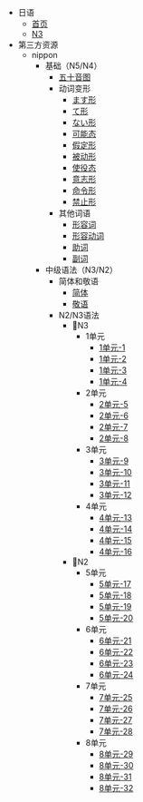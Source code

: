 - 日语
  - [首页](japanese/README.md)
  - [N3](japanese/n3/README.md)
- 第三方资源
  - nippon
    - 基础（N5/N4）
      - [五十音图](japanese/nippon/五十音图.md)
      - 动词变形
        - [ます形](japanese/nippon/verb/ます形.md)
        - [て形](japanese/nippon/verb/て形.md)
        - [ない形](japanese/nippon/verb/ない形.md)
        - [可能态](japanese/nippon/verb/可能态.md)
        - [假定形](japanese/nippon/verb/假定形.md)
        - [被动形](japanese/nippon/verb/被动形.md)
        - [使役态](japanese/nippon/verb/使役态.md)
        - [意志形](japanese/nippon/verb/意志形.md)
        - [命令形](japanese/nippon/verb/命令形.md)
        - [禁止形](japanese/nippon/verb/禁止形.md)
      - 其他词语
        - [形容词](japanese/nippon/形容词.md)
        - [形容动词](japanese/nippon/形容动词.md)
        - [助词](japanese/nippon/助词.md)
        - [副词](japanese/nippon/副词.md)
    - 中级语法（N3/N2）
      - 简体和敬语
        - [简体](japanese/nippon/简体.md)
        - [敬语](japanese/nippon/敬语.md)
      - N2/N3语法
        - 📘N3
          - 1单元
            - [1单元-1](japanese/nippon/N3/1/1.md)
            - [1单元-2](japanese/nippon/N3/1/2.md)
            - [1单元-3](japanese/nippon/N3/1/3.md)
            - [1单元-4](japanese/nippon/N3/1/4.md)
          - 2单元
            - [2单元-5](japanese/nippon/N3/2/5.md)
            - [2单元-6](japanese/nippon/N3/2/6.md)
            - [2单元-7](japanese/nippon/N3/2/7.md)
            - [2单元-8](japanese/nippon/N3/2/8.md)
          - 3单元
            - [3单元-9](japanese/nippon/N3/3/9.md)
            - [3单元-10](japanese/nippon/N3/3/10.md)
            - [3单元-11](japanese/nippon/N3/3/11.md)
            - [3单元-12](japanese/nippon/N3/3/12.md)
          - 4单元
            - [4单元-13](japanese/nippon/N3/4/13.md)
            - [4单元-14](japanese/nippon/N3/4/14.md)
            - [4单元-15](japanese/nippon/N3/4/15.md)
            - [4单元-16](japanese/nippon/N3/4/16.md)
        - 📕N2
          - 5单元
            - [5单元-17](japanese/nippon/N2/5/17.md)
            - [5单元-18](japanese/nippon/N2/5/18.md)
            - [5单元-19](japanese/nippon/N2/5/19.md)
            - [5单元-20](japanese/nippon/N2/5/20.md)
          - 6单元
            - [6单元-21](japanese/nippon/N2/6/21.md)
            - [6单元-22](japanese/nippon/N2/6/22.md)
            - [6单元-23](japanese/nippon/N2/6/23.md)
            - [6单元-24](japanese/nippon/N2/6/24.md)
          - 7单元
            - [7单元-25](japanese/nippon/N2/7/25.md)
            - [7单元-26](japanese/nippon/N2/7/26.md)
            - [7单元-27](japanese/nippon/N2/7/27.md)
            - [7单元-28](japanese/nippon/N2/7/28.md)
          - 8单元
            - [8单元-29](japanese/nippon/N2/8/29.md)
            - [8单元-30](japanese/nippon/N2/8/30.md)
            - [8单元-31](japanese/nippon/N2/8/31.md)
            - [8单元-32](japanese/nippon/N2/8/32.md)
